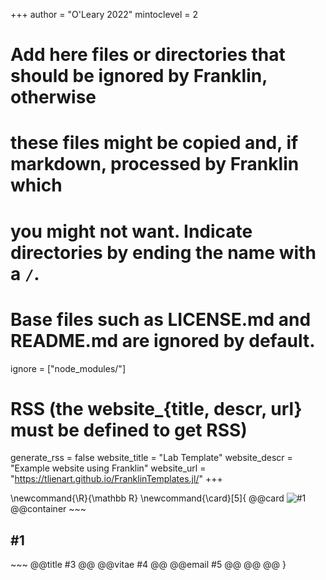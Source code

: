 <!--
Add here global page variables to use throughout your website.
-->
+++
author = "O'Leary 2022"
mintoclevel = 2

# Add here files or directories that should be ignored by Franklin, otherwise
# these files might be copied and, if markdown, processed by Franklin which
# you might not want. Indicate directories by ending the name with a `/`.
# Base files such as LICENSE.md and README.md are ignored by default.
ignore = ["node_modules/"]

# RSS (the website_{title, descr, url} must be defined to get RSS)
generate_rss = false
website_title = "Lab Template"
website_descr = "Example website using Franklin"
website_url   = "https://tlienart.github.io/FranklinTemplates.jl/"
+++

<!--
Add here global latex commands to use throughout your pages.
-->
\newcommand{\R}{\mathbb R}
\newcommand{\card}[5]{
  @@card
    ![#1](/assets/img/team/!#2.jpg)
    @@container
      ~~~
      <h2>#1</h2>
      ~~~
      @@title #3 @@
      @@vitae #4 @@
      @@email #5 @@
    @@
  @@
}
